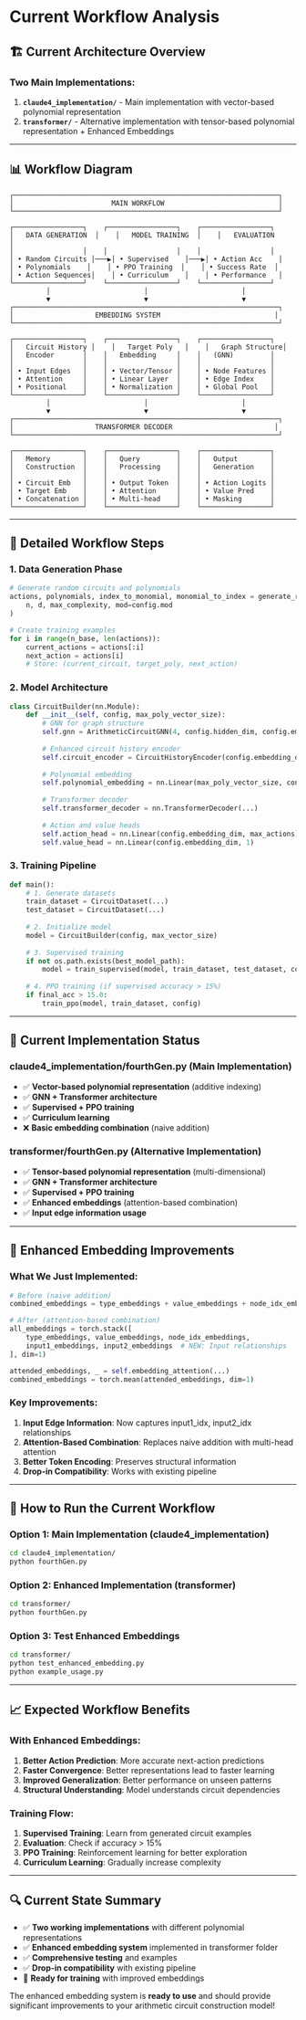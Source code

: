 # Current Workflow Analysis

## 🏗️ **Current Architecture Overview**

### **Two Main Implementations:**

1. **`claude4_implementation/`** - Main implementation with vector-based polynomial representation
2. **`transformer/`** - Alternative implementation with tensor-based polynomial representation + Enhanced Embeddings

---

## 📊 **Workflow Diagram**

```
┌─────────────────────────────────────────────────────────────────┐
│                        MAIN WORKFLOW                            │
└─────────────────────────────────────────────────────────────────┘

┌─────────────────┐    ┌─────────────────┐    ┌─────────────────┐
│   DATA GENERATION  │    │   MODEL TRAINING  │    │   EVALUATION     │
│                 │    │                 │    │                 │
│ • Random Circuits │───▶│ • Supervised    │───▶│ • Action Acc    │
│ • Polynomials    │    │ • PPO Training  │    │ • Success Rate  │
│ • Action Sequences│    │ • Curriculum    │    │ • Performance   │
└─────────────────┘    └─────────────────┘    └─────────────────┘
         │                       │                       │
         ▼                       ▼                       ▼
┌─────────────────────────────────────────────────────────────────┐
│                    EMBEDDING SYSTEM                            │
└─────────────────────────────────────────────────────────────────┘

┌─────────────────┐    ┌─────────────────┐    ┌─────────────────┐
│   Circuit History │    │   Target Poly   │    │   Graph Structure│
│   Encoder       │    │   Embedding     │    │   (GNN)         │
│                 │    │                 │    │                 │
│ • Input Edges   │    │ • Vector/Tensor │    │ • Node Features │
│ • Attention     │    │ • Linear Layer  │    │ • Edge Index    │
│ • Positional    │    │ • Normalization │    │ • Global Pool   │
└─────────────────┘    └─────────────────┘    └─────────────────┘
         │                       │                       │
         ▼                       ▼                       ▼
┌─────────────────────────────────────────────────────────────────┐
│                    TRANSFORMER DECODER                         │
└─────────────────────────────────────────────────────────────────┘

┌─────────────────┐    ┌─────────────────┐    ┌─────────────────┐
│   Memory        │    │   Query         │    │   Output        │
│   Construction  │    │   Processing    │    │   Generation    │
│                 │    │                 │    │                 │
│ • Circuit Emb   │    │ • Output Token  │    │ • Action Logits │
│ • Target Emb    │    │ • Attention     │    │ • Value Pred    │
│ • Concatenation │    │ • Multi-head    │    │ • Masking       │
└─────────────────┘    └─────────────────┘    └─────────────────┘
```

---

## 🔄 **Detailed Workflow Steps**

### **1. Data Generation Phase**
```python
# Generate random circuits and polynomials
actions, polynomials, index_to_monomial, monomial_to_index = generate_random_circuit(
    n, d, max_complexity, mod=config.mod
)

# Create training examples
for i in range(n_base, len(actions)):
    current_actions = actions[:i]
    next_action = actions[i]
    # Store: (current_circuit, target_poly, next_action)
```

### **2. Model Architecture**
```python
class CircuitBuilder(nn.Module):
    def __init__(self, config, max_poly_vector_size):
        # GNN for graph structure
        self.gnn = ArithmeticCircuitGNN(4, config.hidden_dim, config.embedding_dim)
        
        # Enhanced circuit history encoder
        self.circuit_encoder = CircuitHistoryEncoder(config.embedding_dim)
        
        # Polynomial embedding
        self.polynomial_embedding = nn.Linear(max_poly_vector_size, config.embedding_dim)
        
        # Transformer decoder
        self.transformer_decoder = nn.TransformerDecoder(...)
        
        # Action and value heads
        self.action_head = nn.Linear(config.embedding_dim, max_actions)
        self.value_head = nn.Linear(config.embedding_dim, 1)
```

### **3. Training Pipeline**
```python
def main():
    # 1. Generate datasets
    train_dataset = CircuitDataset(...)
    test_dataset = CircuitDataset(...)
    
    # 2. Initialize model
    model = CircuitBuilder(config, max_vector_size)
    
    # 3. Supervised training
    if not os.path.exists(best_model_path):
        model = train_supervised(model, train_dataset, test_dataset, config)
    
    # 4. PPO training (if supervised accuracy > 15%)
    if final_acc > 15.0:
        train_ppo(model, train_dataset, config)
```

---

## 🎯 **Current Implementation Status**

### **claude4_implementation/fourthGen.py** (Main Implementation)
- ✅ **Vector-based polynomial representation** (additive indexing)
- ✅ **GNN + Transformer architecture**
- ✅ **Supervised + PPO training**
- ✅ **Curriculum learning**
- ❌ **Basic embedding combination** (naive addition)

### **transformer/fourthGen.py** (Alternative Implementation)
- ✅ **Tensor-based polynomial representation** (multi-dimensional)
- ✅ **GNN + Transformer architecture**
- ✅ **Supervised + PPO training**
- ✅ **Enhanced embeddings** (attention-based combination)
- ✅ **Input edge information usage**

---

## 🔧 **Enhanced Embedding Improvements**

### **What We Just Implemented:**
```python
# Before (naive addition)
combined_embeddings = type_embeddings + value_embeddings + node_idx_embeddings

# After (attention-based combination)
all_embeddings = torch.stack([
    type_embeddings, value_embeddings, node_idx_embeddings,
    input1_embeddings, input2_embeddings  # NEW: Input relationships
], dim=1)

attended_embeddings, _ = self.embedding_attention(...)
combined_embeddings = torch.mean(attended_embeddings, dim=1)
```

### **Key Improvements:**
1. **Input Edge Information**: Now captures input1_idx, input2_idx relationships
2. **Attention-Based Combination**: Replaces naive addition with multi-head attention
3. **Better Token Encoding**: Preserves structural information
4. **Drop-in Compatibility**: Works with existing pipeline

---

## 🚀 **How to Run the Current Workflow**

### **Option 1: Main Implementation (claude4_implementation)**
```bash
cd claude4_implementation/
python fourthGen.py
```

### **Option 2: Enhanced Implementation (transformer)**
```bash
cd transformer/
python fourthGen.py
```

### **Option 3: Test Enhanced Embeddings**
```bash
cd transformer/
python test_enhanced_embedding.py
python example_usage.py
```

---

## 📈 **Expected Workflow Benefits**

### **With Enhanced Embeddings:**
1. **Better Action Prediction**: More accurate next-action predictions
2. **Faster Convergence**: Better representations lead to faster learning
3. **Improved Generalization**: Better performance on unseen patterns
4. **Structural Understanding**: Model understands circuit dependencies

### **Training Flow:**
1. **Supervised Training**: Learn from generated circuit examples
2. **Evaluation**: Check if accuracy > 15%
3. **PPO Training**: Reinforcement learning for better exploration
4. **Curriculum Learning**: Gradually increase complexity

---

## 🔍 **Current State Summary**

- ✅ **Two working implementations** with different polynomial representations
- ✅ **Enhanced embedding system** implemented in transformer folder
- ✅ **Comprehensive testing** and examples
- ✅ **Drop-in compatibility** with existing pipeline
- 🎯 **Ready for training** with improved embeddings

The enhanced embedding system is **ready to use** and should provide significant improvements to your arithmetic circuit construction model!
